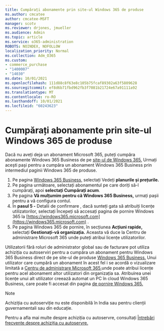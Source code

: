```yaml
---
title: Cumpărați abonamente prin site-ul Windows 365 de produse
ms.author: cmcatee
author: cmcatee-MSFT
manager: scotv
ms.reviewer: drjones, jmueller
ms.audience: Admin
ms.topic: article
ms.service: o365-administration
ROBOTS: NOINDEX, NOFOLLOW
localization_priority: Normal
ms.collection: Adm_O365
ms.custom:
- commerce_purchase
- "1400007"
- "14030"
ms.date: 10/01/2021
ms.openlocfilehash: 111d88c8f63e8c105b75fcaf89302a63f5809628
ms.sourcegitcommit: ef8d6b71fbd962fb3f7081b21724e67a91111a92
ms.translationtype: MT
ms.contentlocale: ro-RO
ms.lasthandoff: 10/01/2021
ms.locfileid: "60243623"
---
```

# <a name="buy-subscriptions-through-the-windows-365-products-site"></a>Cumpărați abonamente prin site-ul Windows 365 de produse

Dacă nu aveți deja un abonament Microsoft 365, puteți cumpăra abonamente Windows 365 Business de pe [site-ul de Windows 365.](https://www.microsoft.com/windows-365/business/compare-plans-pricing?rtc=1) Urmați acești pași pentru a cumpăra un abonament Windows 365 Business prin intermediul paginii Windows 365 de produse.

1. Pe pagina [Windows 365 Business,](https://www.microsoft.com/windows-365/business?rtc=1) selectați Vedeți **planurile și prețurile.**
2. Pe pagina următoare, selectați abonamentul pe care doriți să-l cumpărați, apoi **selectați Cumpărați acum**.
3. Pe pagina **Vă mulțumim pentru că Windows 365 Business,** urmați pașii pentru a vă configura contul.
4. În **pasul 5 -** Detalii de confirmare , dacă sunteți  gata să atribuiți licențe utilizatorilor, selectați Începeți să accesați pagina de pornire Windows 365 la [https://windows365.microsoft.com](https://windows365.microsoft.com) .
5. Pe pagina Windows 365 de pornire, în secțiunea **Acțiuni rapide,** selectați **Gestionați-vă organizația.** Aceasta vă duce la Centru de administrare Microsoft 365 unde puteți atribui licențe utilizatorilor.

Utilizatorii fără roluri de administrator global sau de facturare pot utiliza achiziția cu autoserviri pentru a cumpăra un abonament pentru Windows 365 Business direct de pe site-ul de produse [Windows 365 Business.](https://www.microsoft.com/windows-365/business?rtc=1) Unui utilizator care cumpără un abonament în acest fel i se acordă o vizualizare limitată a [Centru de administrare Microsoft 365,](https://go.microsoft.com/fwlink/p/?linkid=2024339)unde poate atribui licențe pentru acel abonament altor utilizatori din organizația sa. Atribuirea unei licențe unui alt utilizator creează automat un PC în cloud Windows 365 Business, care poate fi accesat din pagina [de pornire Windows 365.](https://windows365.microsoft.com/)

> [!NOTE]
> Achiziția cu autoserviție nu este disponibilă în India sau pentru clienții guvernamentali sau din educație.

Pentru a afla mai multe despre achiziția cu autoservre, consultați [Întrebări frecvente despre achiziția cu autoservre.](https://docs.microsoft.com/microsoft-365/commerce/subscriptions/self-service-purchase-faq)
